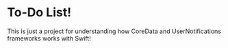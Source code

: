 # To-Do List!


This is just a project for understanding how CoreData and UserNotifications frameworks works with Swift!
